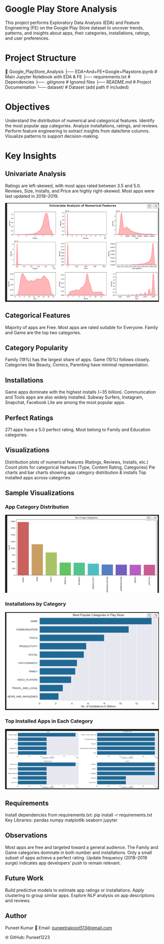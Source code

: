# Google Play Store Analysis
This project performs Exploratory Data Analysis (EDA) and Feature Engineering (FE) on the Google Play Store dataset to uncover trends, patterns, and insights about apps, their categories, installations, ratings, and user preferences.
# Project Structure
📁  Google_PlayStore_Analysis
├── EDA+And+FE+Google+Playstore.ipynb   # Main Jupyter Notebook with EDA & FE
├── requirements.txt                  # Dependencies
├── .gitignore                        # Ignored files
├── README.md                         # Project Documentation
└── dataset/                          # Dataset (add path if included)

# Objectives
Understand the distribution of numerical and categorical features.
Identify the most popular app categories.
Analyze installations, ratings, and reviews.
Perform feature engineering to extract insights from date/time columns.
Visualize patterns to support decision-making.

# Key Insights

## Univariate Analysis
Ratings are left-skewed, with most apps rated between 3.5 and 5.0.
Reviews, Size, Installs, and Price are highly right-skewed.
Most apps were last updated in 2018–2019.

![Ratings Distribution](images/ratings_distribution.png)

## Categorical Features
Majority of apps are Free.
Most apps are rated suitable for Everyone.
Family and Game are the top two categories.

## Category Popularity
Family (19%) has the largest share of apps.
Game (10%) follows closely.
Categories like Beauty, Comics, Parenting have minimal representation.

## Installations
Game apps dominate with the highest installs (~35 billion).
Communication and Tools apps are also widely installed.
Subway Surfers, Instagram, Snapchat, Facebook Lite are among the most popular apps.

## Perfect Ratings
271 apps have a 5.0 perfect rating.
Most belong to Family and Education categories.

## Visualizations
Distribution plots of numerical features (Ratings, Reviews, Installs, etc.)
Count plots for categorical features (Type, Content Rating, Categories)
Pie charts and bar charts showing app category distribution & installs
Top installed apps across categories

##  Sample Visualizations

### App Category Distribution
![Category Distribution](images/category_distribution.png)

### Installations by Category
![Installations](images/installs_barplot.png)

### Top Installed Apps in Each Category
![Top Apps](images/top_apps.png)

## Requirements
Install dependencies from requirements.txt:
pip install -r requirements.txt
Key Libraries:
pandas
numpy
matplotlib
seaborn
jupyter

## Observations
Most apps are free and targeted toward a general audience.
The Family and Game categories dominate in both number and installations.
Only a small subset of apps achieve a perfect rating.
Update frequency (2018–2019 surge) indicates app developers’ push to remain relevant.

## Future Work
Build predictive models to estimate app ratings or installations.
Apply clustering to group similar apps.
Explore NLP analysis on app descriptions and reviews.

## Author
Puneet Kumar
📧 Email: puneetrajpoot513@gmail.com

🌐 GitHub: Puneet1223
